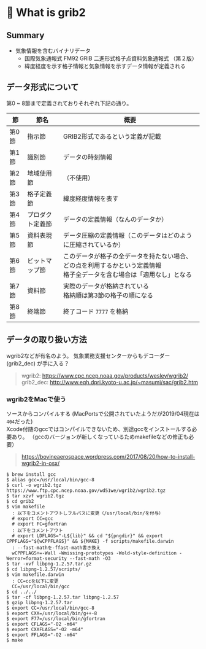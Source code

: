 # :memo: What is grib2

## Summary

- 気象情報を含むバイナリデータ
  - 国際気象通報式 FM92 GRIB 二進形式格子点資料気象通報式
（第２版）
  - 緯度経度を示す格子情報と気象情報を示すデータ情報が定義される

## データ形式について

第0 ~ 8節まで定義されておりそれぞれ下記の通り。

節|節名|概要
---|---|---
第0節|指示節|GRIB2形式であるという定義が記載
第1節|識別節|データの時刻情報
第2節|地域使用節|（不使用）
第3節|格子定義節|緯度経度情報を表す
第4節|プロダクト定義節|データの定義情報（なんのデータか）
第5節|資料表現節|データ圧縮の定義情報（このデータはどのように圧縮されているか）
第6節|ビットマップ節|このデータが格子の全データを持たない場合、どの点を利用するかという定義情報<br>格子全データを含む場合は「適用なし」となる
第7節|資料節|実際のデータが格納されている<br>格納順は第3節の格子の順になる
第8節|終端節|終了コード `7777` を格納

## データの取り扱い方法

wgrib2などが有名のよう。
気象業務支援センターからもデコーダー (grib2_dec) が手に入る？
> wgrib2: https://www.cpc.ncep.noaa.gov/products/wesley/wgrib2/
> grib2_dec: http://www.eqh.dpri.kyoto-u.ac.jp/~masumi/sac/grib2.htm

### wgrib2をMacで使う

ソースからコンパイルする (MacPortsで公開されていたようだが2019/04現在は`404`だった)  
Xcode付随のgccではコンパイルできないため、別途gccをインストールする必要あり。
（gccのバージョンが新しくなっているためmakefileなどの修正も必要）
> https://bovineaerospace.wordpress.com/2017/08/20/how-to-install-wgrib2-in-osx/


```
$ brew install gcc
$ alias gcc=/usr/local/bin/gcc-8
$ curl -o wgrib2.tgz https://www.ftp.cpc.ncep.noaa.gov/wd51we/wgrib2/wgrib2.tgz
$ tar xzvf wgrib2.tgz
$ cd grib2
$ vim makefile
  : 以下をコメントアウトしフルパスに変更（/usr/local/bin/を付与）
  # export CC=gcc
  # export FC=gfortran
  : 以下をコメントアウト
  # export LDFLAGS="-L${lib}" && cd "${pngdir}" && export CPPFLAGS="${wCPPFLAGS}" && ${MAKE} -f scripts/makefile.darwin
  : --fast-mathを-ffast-math書き換え
  wCPPFLAGS+=-Wall -Wmissing-prototypes -Wold-style-definition -Werror=format-security --fast-math -O3
$ tar -xvf libpng-1.2.57.tar.gz
$ cd libpng-1.2.57/scripts/
$ vim makefile.darwin
  : CC=ccを以下に変更
  CC=/usr/local/bin/gcc
$ cd ../../
$ tar -cf libpng-1.2.57.tar libpng-1.2.57
$ gzip libpng-1.2.57.tar
$ export CC=/usr/local/bin/gcc-8
$ export CXX=/usr/local/bin/g++-8
$ export F77=/usr/local/bin/gfortran
$ export CFLAGS="-O2 -m64"
$ export CXXFLAGS="-O2 -m64"
$ export FFLAGS="-O2 -m64"
$ make
```